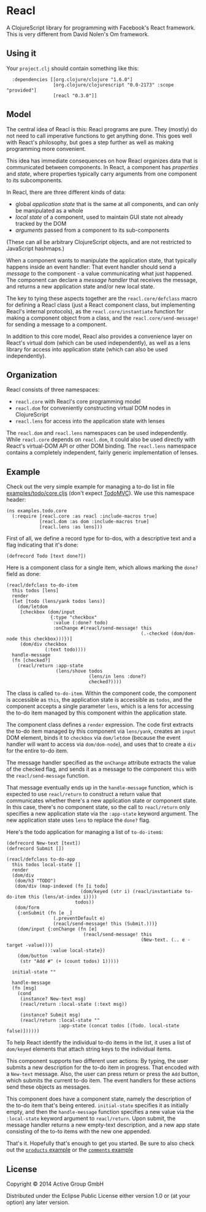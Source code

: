 # Reacl

A ClojureScript library for programming with Facebook's React
framework.  This is very different from David Nolen's Om framework.

## Using it

Your `project.clj` should contain something like this:

	  :dependencies [[org.clojure/clojure "1.6.0"]
					 [org.clojure/clojurescript "0.0-2173" :scope "provided"]
					 [reacl "0.3.0"]]

## Model

The central idea of Reacl is this: Reacl programs are pure.  They
(mostly) do not need to call imperative functions to get anything
done.  This goes well with React's philosophy, but goes a step further
as well as making programming more convenient.

This idea has immediate consequences on how Reacl organizes data that
is communicated between components.  In React, a component has
*properties* and *state*, where properties typically carry arguments
from one component to its subcomponents.

In Reacl, there are three different kinds of data:

- global *application state* that is the same at all components, and
  can only be manipulated as a whole
- *local state* of a component, used to maintain GUI state not already
  tracked by the DOM
- *arguments* passed from a component to its sub-components

(These can all be arbitrary ClojureScript objects, and are not
restricted to JavaScript hashmaps.)

When a component wants to manipulate the application state, that
typically happens inside an event handler: That event handler should
send a *message* to the component - a value communicating what just
happened.  The component can declare a *message handler* that receives
the message, and returns a new application state and/or new local
state.

The key to tying these aspects together are the `reacl.core/defclass`
macro for defining a Reacl class (just a React component class, but
implementing Reacl's internal protocols), as the
`reacl.core/instantiate` function for making a component object from a
class, and the `reacl.core/send-message!` for sending a message to a
component.

In addition to this core model, Reacl also provides a convenience
layer on React's virtual dom (which can be used independently), as
well as a lens library for access into application state (which can
also be used independently).

## Organization

Reacl consists of three namespaces:

- `reacl.core` with Reacl's core programming model
- `reacl.dom` for conveniently constructing virtual DOM nodes in
  ClojureScript
- `reacl.lens` for access into the application state with lenses

The `reacl.dom` and `reacl.lens` namespaces can be used independently.
While `reacl.core` depends on `reacl.dom`, it could also be used
directly with React's virtual-DOM API or other DOM binding.  The
`reacl.lens` namespace contains a completely independent, fairly
generic implementation of lenses.

## Example

Check out the very simple example for managing a to-do list in file
[examples/todo/core.cljs](examples/todo/core.cljs)
(don't
expect [TodoMVC](http://todomvc.com/)).  We use this namespace header:

	(ns examples.todo.core
	  (:require [reacl.core :as reacl :include-macros true]
				[reacl.dom :as dom :include-macros true]
				[reacl.lens :as lens]))

First of all, we define a record type for to-dos, with a descriptive
text and a flag indicating that it's done:

    (defrecord Todo [text done?])
    
Here is a component class for a single item, which allows marking the
`done?` field as done:

	(reacl/defclass to-do-item
	  this todos [lens]
	  render
	  (let [todo (lens/yank todos lens)]
		(dom/letdom
		 [checkbox (dom/input
					{:type "checkbox"
					 :value (:done? todo)
					 :onChange #(reacl/send-message! this
													 (.-checked (dom/dom-node this checkbox)))})]
		 (dom/div checkbox
				  (:text todo))))
	  handle-message
	  (fn [checked?]
		(reacl/return :app-state
					  (lens/shove todos
								  (lens/in lens :done?)
								  checked?))))

The class is called `to-do-item`.  Within the component code, the
component is accessible as `this`, the application state is accessible
as `todos`, and the component accepts a single parameter `lens`, which
is a lens for accessing the to-do item managed by this component
within the application state.

The component class defines a `render` expression.  The code first
extracts the to-do item managed by this component via `lens/yank`,
creates an `input` DOM element, binds it to `checkbox` via
`dom/letdom` (because the event handler will want to access via
`dom/dom-node`), and uses that to create a `div` for the entire to-do
item.

The message handler specified as the `onChange` attribute extracts the
value of the checked flag, and sends it as a message to the component
`this` with the `reacl/send-message` function.

That message eventually ends up in the `handle-message` function,
which is expected to use `reacl/return` to construct a return value
that communicates whether there's a new application state or component
state.  In this case, there's no component state, so the call to
`reacl/return` only specifies a new application state via the
`:app-state` keyword argument.  The new application state uses `lens`
to replace the `done?` flag.

Here's the todo application for managing a list of `to-do-item`s:

	(defrecord New-text [text])
	(defrecord Submit [])

	(reacl/defclass to-do-app
	  this todos local-state []
	  render
	  (dom/div
	   (dom/h3 "TODO")
	   (dom/div (map-indexed (fn [i todo]
							   (dom/keyed (str i) (reacl/instantiate to-do-item this (lens/at-index i))))
							 todos))
	   (dom/form
		{:onSubmit (fn [e _]
					 (.preventDefault e)
					 (reacl/send-message! this (Submit.)))}
		(dom/input {:onChange (fn [e]
								(reacl/send-message! this
													 (New-text. (.. e -target -value))))
					:value local-state})
		(dom/button
		 (str "Add #" (+ (count todos) 1)))))

	  initial-state ""

	  handle-message
	  (fn [msg]
		(cond
		 (instance? New-text msg)
		 (reacl/return :local-state (:text msg))

		 (instance? Submit msg)
		 (reacl/return :local-state ""
					   :app-state (concat todos [(Todo. local-state false)])))))
				   
To help React identify the individual to-do items in the list, it uses
a list of `dom/keyed` elements that attach string keys to the
individual items.

This component supports two different user actions: By typing, the
user submits a new description for the to-do item in progress.  That
encoded with a `New-text` message.  Also, the user can press return or
press the `Add` button, which submits the current to-do item.  The
event handlers for these actions send these objects as messages.

This component does have a component state, namely the description of
the to-do item that's being entered.  `initial-state` specifies it as
initially empty, and then the `handle-message` function specifies a
new value via the `:local-state` keyword argument to `reacl/return`.
Upon submit, the message handler returns a new empty-text description,
and a new app state consisting of the to-to items with the new one
appended.

That's it.  Hopefully that's enough to get you started.  Be sure to
also check out the [`products` example](examples/products/core.cljs)
or the [`comments` example](examples/comments/core.cljs)

## License

Copyright © 2014 Active Group GmbH

Distributed under the Eclipse Public License either version 1.0 or (at
your option) any later version.
